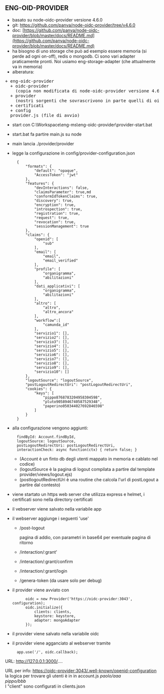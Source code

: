 ENG-OID-PROVIDER  
---

* basato su node-oidc-provider versione 4.6.0
* git: https://github.com/panva/node-oidc-provider/tree/v4.6.0
* doc: [https://github.com/panva/node-oidc-provider/blob/master/docs/README.md](https://github.com/panva/node-oidc-provider/blob/master/docs/README.md)
* ha bisogno di uno storage che può ad esempio essere memoria (si perde ad ogni on-off), redis o mongodb. Ci sono vari adapter praticamente pronti. Noi usiamo eng-storage-adapter (che attualmente va in memoria) 
* alberatura:
<pre>
+ eng-oidc-provider
  + oidc-provider
    (copia non modificata di node-oidc-provider versione 4.6.0)
  + provider
    (nostri sorgenti che sovrascrivono in parte quelli di oidc-provider)
  + certificati
  + config
  provider.js (file di avvio)
</pre>
* start con  C:\Workspace\eng-ms\eng-oidc-provider\provider-start.bat  
* start.bat fa partire main.js su node  
* main lancia ./provider/provider  
* legge la configurazione in config/provider-configuration.json


		{
			"formats": {
				"default": "opaque",
				"AccessToken": "jwt"
			},
			"features": {
				"devInteractions": false,
				"claimsParameter": true,md
				"conformIdTokenClaims": true,
				"discovery": true,
				"encryption": true,
				"introspection": true,
				"registration": true,
				"request": true,
				"revocation": true,
				"sessionManagement": true
			},
			"claims": {
				"openid": [
					"sub"
				],
				"email": [
					"email",
					"email_verified"
				],
				"profile": [
					"organigramma",
					"abilitazioni"
				],
				"dati_applicativi": [
					"organigramma",
					"abilitazioni"
				],
				"altro": [
					"altro",
					"altro_ancora"
				],
				"workflow":[
					"camunda_id"
				],
				"servizio1": [],
				"servizio2": [],
				"servizio3": [],
				"servizio4": [],
				"servizio5": [],
				"servizio6": [],
				"servizio7": [],
				"servizio8": [],
				"servizio9": [],
				"servizio10": []
			},
			"logoutSource": "logoutSource",
			"postLogoutRedirectUri": "postLogoutRedirectUri",
			"cookies": {
				"keys": [
					"pippo8768783204958304598",
					"pluto9058946740587529348",
					"paperino050344027692846598"
				]
			}
		}

* alla configurazione vengono aggiunti:

		findById: Account.findById,
		logoutSource: logoutSource,
		postLogoutRedirectUri: postLogoutRedirectUri,
		interactionCheck: async function(ctx) { return false; }  

    * (Account è un finto db degli utenti mappato in memoria e cablato nel codice)  
	* (logoutSource è la pagina di logout compilata a partire dal template provider/views/logout.ejs)  
	* (postlogoutRedirectUri è una routine che calcola l'url di postLogout a partire dal contesto)
* viene startato un https web server che utilizza express e helmet, i certificati sono nella directory certificati
* il vebserver viene salvato nella variabile app
* il webserver aggiunge i seguenti 'use'  
	
	* /post-logout
		
		pagina di addio, con parametri in base64 per eventuale pagina di ritorno
	* /interaction/:grant'
	* /interaction/:grant/confirm 
	* /interaction/:grant/login
	* /genera-token (da usare solo per debug)
* il provider viene avviato con

			oidc = new Provider('https://oidc-provider:3043', configuration);
			oidc.initialize({
				clients: clients,
				keystore: keystore,
				adapter: mongoAdapter
			});
* il provider viene salvato nella variabile oidc
* il provider viene agganciato al webserver tramite

		app.use('/', oidc.callback);




URL: http://127.0.0.1:3000/....  

URL per info: [https://oidc-provider:3043/.well-known/openid-configuration](https://oidc-provider:3043/.well-known/openid-configuration)  
la logica per trovare gli utenti è in in account.js
*paolo/aaa*  
*pippo/bbb*  
I "client" sono configurati in clients.json
